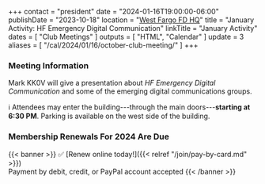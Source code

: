 +++
contact = "president"
date = "2024-01-16T19:00:00-06:00"
publishDate = "2023-10-18"
location = "[West Fargo FD HQ](/places/west-fargo-fire-department-headquarters/)"
title = "January Activity: HF Emergency Digital Communication"
linkTitle = "January Activity"
dates = [ "Club Meetings" ]
outputs = [ "HTML", "Calendar" ]
update = 3
aliases = [ "/cal/2024/01/16/october-club-meeting/" ]
+++
### Meeting Information

Mark KK0V will give a presentation about *HF Emergency Digital
Communication* and some of the emerging digital communications groups.

:information_source: Attendees may enter the building---through the main doors---**starting at 6:30
PM**. Parking is available on the west side of the building.

### Membership Renewals For 2024 Are Due

{{< banner >}}
:white_check_mark: [Renew online today!]({{< relref "/join/pay-by-card.md" >}})
<br>
Payment by debit, credit, or PayPal account accepted
{{< /banner >}}
